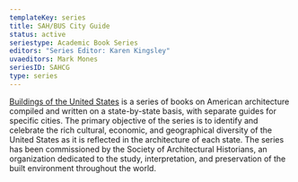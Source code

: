 ```yaml
---
templateKey: series
title: SAH/BUS City Guide
status: active
seriestype: Academic Book Series
editors: "Series Editor: Karen Kingsley"
uvaeditors: Mark Mones
seriesID: SAHCG
type: series
---
```

[Buildings of the United States](https://www.upress.virginia.edu/series/buildings-united-states) is a series of books on American architecture compiled and written on a state-by-state basis, with separate guides for specific cities. The primary objective of the series is to identify and celebrate the rich cultural, economic, and geographical diversity of the United States as it is reflected in the architecture of each state. The series has been commissioned by the Society of Architectural Historians, an organization dedicated to the study, interpretation, and preservation of the built environment throughout the world.